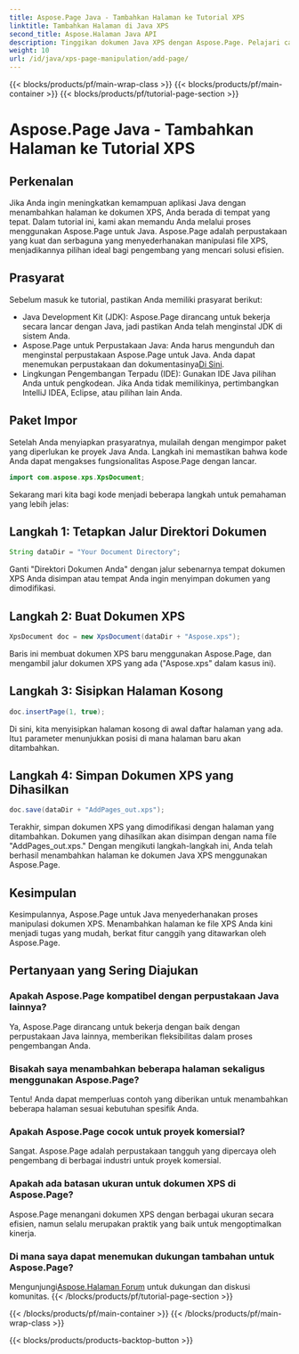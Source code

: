 ```yaml
---
title: Aspose.Page Java - Tambahkan Halaman ke Tutorial XPS
linktitle: Tambahkan Halaman di Java XPS
second_title: Aspose.Halaman Java API
description: Tinggikan dokumen Java XPS dengan Aspose.Page. Pelajari cara menambahkan halaman dengan mudah untuk meningkatkan fungsionalitas aplikasi. Selami tutorialnya sekarang!
weight: 10
url: /id/java/xps-page-manipulation/add-page/
---
```


{{< blocks/products/pf/main-wrap-class >}}
{{< blocks/products/pf/main-container >}}
{{< blocks/products/pf/tutorial-page-section >}}

# Aspose.Page Java - Tambahkan Halaman ke Tutorial XPS

## Perkenalan
Jika Anda ingin meningkatkan kemampuan aplikasi Java dengan menambahkan halaman ke dokumen XPS, Anda berada di tempat yang tepat. Dalam tutorial ini, kami akan memandu Anda melalui proses menggunakan Aspose.Page untuk Java. Aspose.Page adalah perpustakaan yang kuat dan serbaguna yang menyederhanakan manipulasi file XPS, menjadikannya pilihan ideal bagi pengembang yang mencari solusi efisien.
## Prasyarat
Sebelum masuk ke tutorial, pastikan Anda memiliki prasyarat berikut:
- Java Development Kit (JDK): Aspose.Page dirancang untuk bekerja secara lancar dengan Java, jadi pastikan Anda telah menginstal JDK di sistem Anda.
- Aspose.Page untuk Perpustakaan Java: Anda harus mengunduh dan menginstal perpustakaan Aspose.Page untuk Java. Anda dapat menemukan perpustakaan dan dokumentasinya[Di Sini](https://reference.aspose.com/page/java/).
- Lingkungan Pengembangan Terpadu (IDE): Gunakan IDE Java pilihan Anda untuk pengkodean. Jika Anda tidak memilikinya, pertimbangkan IntelliJ IDEA, Eclipse, atau pilihan lain Anda.
## Paket Impor
Setelah Anda menyiapkan prasyaratnya, mulailah dengan mengimpor paket yang diperlukan ke proyek Java Anda. Langkah ini memastikan bahwa kode Anda dapat mengakses fungsionalitas Aspose.Page dengan lancar.
```java
import com.aspose.xps.XpsDocument;
```
Sekarang mari kita bagi kode menjadi beberapa langkah untuk pemahaman yang lebih jelas:
## Langkah 1: Tetapkan Jalur Direktori Dokumen
```java
String dataDir = "Your Document Directory";
```
Ganti "Direktori Dokumen Anda" dengan jalur sebenarnya tempat dokumen XPS Anda disimpan atau tempat Anda ingin menyimpan dokumen yang dimodifikasi.
## Langkah 2: Buat Dokumen XPS
```java
XpsDocument doc = new XpsDocument(dataDir + "Aspose.xps");
```
Baris ini membuat dokumen XPS baru menggunakan Aspose.Page, dan mengambil jalur dokumen XPS yang ada ("Aspose.xps" dalam kasus ini).
## Langkah 3: Sisipkan Halaman Kosong
```java
doc.insertPage(1, true);
```
Di sini, kita menyisipkan halaman kosong di awal daftar halaman yang ada. Itu`1` parameter menunjukkan posisi di mana halaman baru akan ditambahkan.
## Langkah 4: Simpan Dokumen XPS yang Dihasilkan
```java
doc.save(dataDir + "AddPages_out.xps");
```
Terakhir, simpan dokumen XPS yang dimodifikasi dengan halaman yang ditambahkan. Dokumen yang dihasilkan akan disimpan dengan nama file "AddPages_out.xps."
Dengan mengikuti langkah-langkah ini, Anda telah berhasil menambahkan halaman ke dokumen Java XPS menggunakan Aspose.Page.
## Kesimpulan
Kesimpulannya, Aspose.Page untuk Java menyederhanakan proses manipulasi dokumen XPS. Menambahkan halaman ke file XPS Anda kini menjadi tugas yang mudah, berkat fitur canggih yang ditawarkan oleh Aspose.Page.
## Pertanyaan yang Sering Diajukan
### Apakah Aspose.Page kompatibel dengan perpustakaan Java lainnya?
Ya, Aspose.Page dirancang untuk bekerja dengan baik dengan perpustakaan Java lainnya, memberikan fleksibilitas dalam proses pengembangan Anda.
### Bisakah saya menambahkan beberapa halaman sekaligus menggunakan Aspose.Page?
Tentu! Anda dapat memperluas contoh yang diberikan untuk menambahkan beberapa halaman sesuai kebutuhan spesifik Anda.
### Apakah Aspose.Page cocok untuk proyek komersial?
Sangat. Aspose.Page adalah perpustakaan tangguh yang dipercaya oleh pengembang di berbagai industri untuk proyek komersial.
### Apakah ada batasan ukuran untuk dokumen XPS di Aspose.Page?
Aspose.Page menangani dokumen XPS dengan berbagai ukuran secara efisien, namun selalu merupakan praktik yang baik untuk mengoptimalkan kinerja.
### Di mana saya dapat menemukan dukungan tambahan untuk Aspose.Page?
 Mengunjungi[Aspose.Halaman Forum](https://forum.aspose.com/c/page/39) untuk dukungan dan diskusi komunitas.
{{< /blocks/products/pf/tutorial-page-section >}}

{{< /blocks/products/pf/main-container >}}
{{< /blocks/products/pf/main-wrap-class >}}

{{< blocks/products/products-backtop-button >}}
